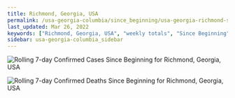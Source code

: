 ```yaml
---
title: Richmond, Georgia, USA
permalink: /usa-georgia-columbia/since_beginning/usa-georgia-richmond-since_beginning.html
last_updated: Mar 26, 2022
keywords: ["Richmond, Georgia, USA", "weekly totals", "Since Beginning"]
sidebar: usa-georgia-columbia_sidebar
---
```


![Rolling 7-day Confirmed Cases Since Beginning for Richmond, Georgia, USA](/covid_tracker/images/graphs/usa-georgia-richmond-rolling_7_days_confirmed-since_beginning_graph.png)

![Rolling 7-day Confirmed Deaths Since Beginning for Richmond, Georgia, USA](/covid_tracker/images/graphs/usa-georgia-richmond-rolling_7_days_deaths-since_beginning_graph.png)
